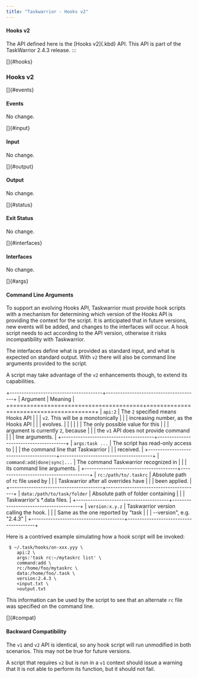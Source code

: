 ```yaml
---
title: "Taskwarrior - Hooks v2"
---
```


#### Hooks v2

The API defined here is the [Hooks v2]{.kbd} API. This API is part of the
TaskWarrior 2.4.3 release.
:::

[]{#hooks}

### Hooks v2

[]{#events}

#### Events

No change.

[]{#input}

#### Input

No change.

[]{#output}

#### Output

No change.

[]{#status}

#### Exit Status

No change.

[]{#interfaces}

#### Interfaces

No change.

[]{#args}

#### Command Line Arguments

To support an evolving Hooks API, Taskwarrior must provide hook scripts with a
mechanism for determining which version of the Hooks API is providing the
context for the script. It is anticipated that in future versions, new events
will be added, and changes to the interfaces will occur. A hook script needs to
act according to the API version, otherwise it risks incompatibility with
Taskwarrior.

The interfaces define what is provided as standard input, and what is expected
on standard output. With `v2` there will also be command line arguments provided
to the script.

A script may take advantage of the `v2` enhancements though, to extend its
capabilities.

+---------------------------------------+---------------------------------------+
| Argument                              | Meaning                               |
+=======================================+=======================================+
| `api:2`                               | The `2` specified means Hooks API     |
|                                       | `v2`. This will be a monotonically    |
|                                       | increasing number, as the Hooks API   |
|                                       | evolves.                              |
|                                       |                                       |
|                                       | The only possible value for this      |
|                                       | argument is currently `2`, because    |
|                                       | the `v1` API does not provide command |
|                                       | line arguments.                       |
+---------------------------------------+---------------------------------------+
| `args:task ...`                       | The script has read-only access to    |
|                                       | the command line that Taskwarrior     |
|                                       | received.                             |
+---------------------------------------+---------------------------------------+
| `command:add|done|sync|...`           | The command Taskwarrior recognized in |
|                                       | its command line arguments.           |
+---------------------------------------+---------------------------------------+
| `rc:/path/to/.taskrc`                 | Absolute path of rc file used by      |
|                                       | Taskwarrior after all overrides have  |
|                                       | been applied.                         |
+---------------------------------------+---------------------------------------+
| `data:/path/to/task/folder`           | Absolute path of folder containing    |
|                                       | Taskwarrior\'s \*.data files.         |
+---------------------------------------+---------------------------------------+
| `version:x.y.z`                       | Taskwarrior version calling the hook. |
|                                       | Same as the one reported by \"task    |
|                                       | \--version\", e.g. \"2.4.3\"          |
+---------------------------------------+---------------------------------------+

Here is a contrived example simulating how a hook script will be invoked:

     $ ~/.task/hooks/on-xxx.yyy \
        api:2 \
        args:'task rc:~/mytaskrc list' \
        command:add \
        rc:/home/foo/mytaskrc \
        data:/home/foo/.task \
        version:2.4.3 \
        <input.txt \
        >output.txt

This information can be used by the script to see that an alternate `rc` file
was specified on the command line.

[]{#compat}

#### Backward Compatibility

The `v1` and `v2` API is identical, so any hook script will run unmodified in
both scenarios. This may not be true for future versions.

A script that requires `v2` but is run in a `v1` context should issue a warning
that it is not able to perform its function, but it should not fail.
